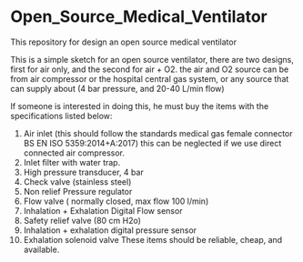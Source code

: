 # Open_Source_Medical_Ventilator
This repository for design an open source medical ventilator

This is a simple sketch for an open source ventilator, there are two designs, first for air only, and the second for air + O2.
the air and O2 source can be from air compressor or the hospital central gas system, or any source that can supply about (4 bar pressure,
and 20-40 L/min flow)

If someone is interested in doing this, he must buy the items with the specifications listed below:
1. Air inlet (this should follow the standards medical gas female connector BS EN ISO 5359:2014+A:2017)
this can be neglected if we use direct connected air compressor.
2. Inlet filter with water trap.
3. High pressure transducer, 4 bar
4. Check valve (stainless steel)
5. Non relief Pressure regulator
6. Flow valve ( normally closed, max flow 100 l/min)
7. Inhalation + Exhalation Digital Flow sensor
8. Safety relief valve (80 cm H2o)
9. Inhalation + exhalation digital pressure sensor 
10. Exhalation solenoid valve
These items should be reliable, cheap, and available.
